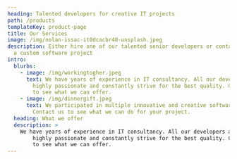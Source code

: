 ```yaml
---
heading: Talented developers for creative IT projects
path: /products
templateKey: product-page
title: Our Services
image: /img/nolan-issac-it0dcacbr40-unsplash.jpeg
description: Either hire one of our talented senior developers or contact us for
  a custom software project
intro:
  blurbs:
    - image: /img/workingtogher.jpeg
      text: We have years of experience in IT consultancy. All our developers are
        highly passionate and constantly strive for the best quality. Contact us
        to see what we can offer.
    - image: /img/dinnergift.jpeg
      text: We participated in multiple innovative and creative software projects.
        Contact us to see what we can do for your project.
  heading: What we offer
  description: >
    We have years of experience in IT consultancy. All our developers are
        highly passionate and constantly strive for the best quality. Contact us
        to see what we can offer.
---
```

